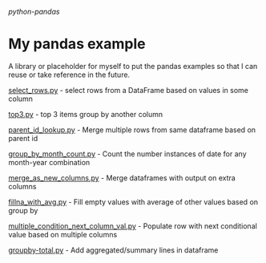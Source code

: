 _python-pandas_
# My pandas example

A library or placeholder for myself to put the pandas examples so that I can reuse or take reference in the future.

[select_rows.py](https://github.com/henrywkk/python-pandas/blob/master/select-rows/select_rows.py) - select rows from a DataFrame based on values in some column

[top3.py](https://github.com/henrywkk/python-pandas/blob/master/top3/top3.py) - top 3 items group by another column

[parent_id_lookup.py](https://github.com/henrywkk/python-pandas/blob/master/parent_id_lookup/parent_id_lookup.py) - Merge multiple rows from same dataframe based on parent id

[group_by_month_count.py](https://github.com/henrywkk/python-pandas/blob/master/group_by_month_count/group_by_month_count.py) - Count the number instances of date for any month-year combination

[merge_as_new_columns.py](https://github.com/henrywkk/python-pandas/blob/master/merge_as_new_columns/merge_as_new_columns.py) -  Merge dataframes with output on extra columns

[fillna_with_avg.py](https://github.com/henrywkk/python-pandas/blob/master/fillna_with_avg/fillna_with_avg.py) - Fill empty values with average of other values based on group by

[multiple_condition_next_column_val.py](https://github.com/henrywkk/python-pandas/blob/master/multiple_condition_next_column_val/multiple_condition_next_column_val.py) - Populate row with next conditional value based on multiple columns

[groupby-total.py](https://github.com/henrywkk/python-pandas/blob/master/groupby-total/groupby-total.py) - Add aggregated/summary lines in dataframe
